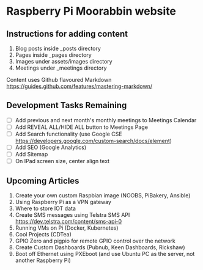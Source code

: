 # Raspberry Pi Moorabbin website

## Instructions for adding content
1. Blog posts inside _posts directory
2. Pages inside _pages directory
3. Images under assets/images directory
4. Meetings under _meetings directory

Content uses Github flavoured Markdown 
https://guides.github.com/features/mastering-markdown/

## Development Tasks Remaining
- [ ] Add previous and next month's monthly meetings to Meetings Calendar
- [ ] Add REVEAL ALL/HIDE ALL button to Meetings Page
- [ ] Add Search functionality (use Google CSE https://developers.google.com/custom-search/docs/element)
- [ ] Add SEO (Google Analytics)
- [ ] Add Sitemap
- [ ] On IPad screen size, center align text 

## Upcoming Articles
1. Create your own custom Raspbian image (NOOBS, PiBakery, Ansible)
2. Using Raspberry Pi as a VPN gateway
3. Where to store IOT data
4. Create SMS messages using Telstra SMS API https://dev.telstra.com/content/sms-api-0
5. Running VMs on Pi (Docker, Kubernetes)
6. Cool Projects (CDTea)
7. GPIO Zero and pigpio for remote GPIO control over the network
8. Create Custom Dashboards (Pubnub, Keen Dashboards, Rickshaw)
9. Boot off Ethernet using PXEboot (and use Ubuntu PC as the server, not another Raspberry Pi)
